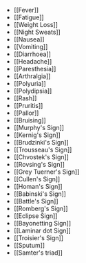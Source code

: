 - [[Fever]]
- [[Fatigue]]
- [[Weight Loss]]
- [[Night Sweats]]
- [[Nausea]]
- [[Vomiting]]
- [[Diarrhoea]]
- [[Headache]]
- [[Paresthesia]]
- [[Arthralgia]]
- [[Polyuria]]
- [[Polydipsia]]
- [[Rash]]
- [[Pruritis]]
- [[Pallor]]
- [[Bruising]]
- [[Murphy's Sign]]
- [[Kernig's Sign]]
- [[Brudzinki's Sign]]
- [[Trousseau's Sign]]
- [[Chvostek's Sign]]
- [[Rovsing's Sign]]
- [[Grey Tuerner's Sign]]
- [[Cullen's Sign]]
- [[Homan's Sign]]
- [[Babinski's Sign]]
- [[Battle's Sign]]
- [[Romberg's Sign]]
- [[Eclipse Sign]]
- [[Bayonetting Sign]]
- [[Laminar dot Sign]]
- [[Troisier's Sign]]
- [[Sputum]]
- [[Samter's triad]]